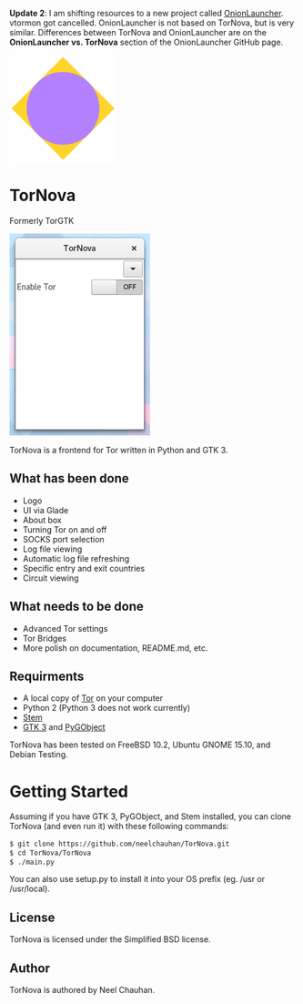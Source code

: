 **Update 2**: I am shifting resources to a new project called
[OnionLauncher](https://github.com/neelchauhan/OnionLauncher). vtormon got
cancelled. OnionLauncher is not based on TorNova, but is very similar.
Differences between TorNova and OnionLauncher are on the **OnionLauncher vs.
TorNova** section of the OnionLauncher GitHub page.

![TorNova Logo](artwork/logo.png)
# TorNova
Formerly TorGTK

![Screenshot](artwork/screenshot.png)

TorNova is a frontend for Tor written in Python and GTK 3. 

## What has been done
 * Logo
 * UI via Glade
 * About box
 * Turning Tor on and off
 * SOCKS port selection
 * Log file viewing
 * Automatic log file refreshing
 * Specific entry and exit countries
 * Circuit viewing

## What needs to be done
 * Advanced Tor settings
 * Tor Bridges
 * More polish on documentation, README.md, etc.

## Requirments
 * A local copy of [Tor](http://www.torproject.org/) on your computer
 * Python 2 (Python 3 does not work currently)
 * [Stem](https://stem.torproject.org/)
 * [GTK 3](http://www.gtk.org/) and [PyGObject](https://wiki.gnome.org/action/show/Projects/PyGObject?action=show&redirect=PyGObject)

TorNova has been tested on FreeBSD 10.2, Ubuntu GNOME 15.10, and Debian
Testing.

# Getting Started

Assuming if you have GTK 3, PyGObject, and Stem installed, you can clone 
TorNova (and even run it) with these following commands:

	$ git clone https://github.com/neelchauhan/TorNova.git
	$ cd TorNova/TorNova
	$ ./main.py

You can also use setup.py to install it into your OS prefix (eg. /usr or
/usr/local).

## License
TorNova is licensed under the Simplified BSD license.

## Author
TorNova is authored by Neel Chauhan.
